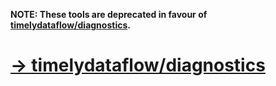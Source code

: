 **NOTE: These tools are deprecated in favour of [timelydataflow/diagnostics](https://github.com/timelydataflow/diagnostics).**

# [→ timelydataflow/diagnostics](https://github.com/timelydataflow/diagnostics)
